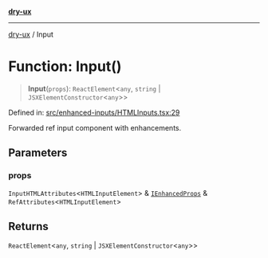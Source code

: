 [**dry-ux**](../README.md)

***

[dry-ux](../globals.md) / Input

# Function: Input()

> **Input**(`props`): `ReactElement`\<`any`, `string` \| `JSXElementConstructor`\<`any`\>\>

Defined in: [src/enhanced-inputs/HTMLInputs.tsx:29](https://github.com/navedr/dry-ux/blob/b8fe047776f9e9943b5ac8e30a3dd152faaba227/src/enhanced-inputs/HTMLInputs.tsx#L29)

Forwarded ref input component with enhancements.

## Parameters

### props

`InputHTMLAttributes`\<`HTMLInputElement`\> & [`IEnhancedProps`](../interfaces/IEnhancedProps.md) & `RefAttributes`\<`HTMLInputElement`\>

## Returns

`ReactElement`\<`any`, `string` \| `JSXElementConstructor`\<`any`\>\>
